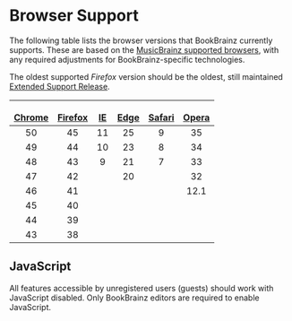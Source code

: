 # Browser Support

<link rel="stylesheet" href="https://maxcdn.bootstrapcdn.com/font-awesome/4.5.0/css/font-awesome.min.css">

The following table lists the browser versions that BookBrainz currently
supports. These are based on the [MusicBrainz supported browsers][mbbrowsers], with any
required adjustments for BookBrainz-specific technologies.

The oldest supported *Firefox* version should be the oldest, still maintained [Extended Support Release][firefoxesr].

<table style="width: 100%">
  <thead>
    <tr>
      <th style="text-align: center">
        <p><span class="fa fa-chrome fa-3x" title="Google Chrome"></span></p>
        <a href="https://en.wikipedia.org/wiki/Google_Chrome">Chrome</a>
      </th>
      <th style="text-align: center">
        <p><span class="fa fa-firefox fa-3x" title="Mozilla Firefox"></span></p>
        <a href="https://en.wikipedia.org/wiki/Firefox">Firefox</a>
      </th>
      <th style="text-align: center">
        <p><span class="fa fa-internet-explorer fa-3x" title="Microsoft Internet Explorer"></span></p>
        <a href="https://en.wikipedia.org/wiki/Internet_Explorer">IE</a>
      </th>
      <th style="text-align: center">
        <p><span class="fa fa-edge fa-3x" title="Microsoft Edge"></span></p>
        <a href="https://en.wikipedia.org/wiki/Microsoft_Edge">Edge</a>
      </th>
      <th style="text-align: center">
        <p><span class="fa fa-safari fa-3x" title="Apple Safari"></span></p>
        <a href="https://en.wikipedia.org/wiki/Safari_(web_browser)">Safari</a>
      </th>
      <th style="text-align: center">
        <p><span class="fa fa-opera fa-3x" title="Opera"></span></p>
        <a href="https://en.wikipedia.org/wiki/Opera_(web_browser)">Opera</a>
      </th>
    </tr>
  </thead>
  <tbody style="text-align: center">
    <tr>
      <td>50</td>
      <td>45</td>
      <td>11</td>
      <td>25</td>
      <td>9</td>
      <td>35</td>
    </tr>
    <tr>
      <td>49</td>
      <td>44</td>
      <td>10</td>
      <td>23</td>
      <td>8</td>
      <td>34</td>
    </tr>
    <tr>
      <td>48</td>
      <td>43</td>
      <td>9</td>
      <td>21</td>
      <td>7</td>
      <td>33</td>
    </tr>
    <tr>
      <td>47</td>
      <td>42</td>
      <td></td>
      <td>20</td>
      <td></td>
      <td>32</td>
    </tr>
    <tr>
      <td>46</td>
      <td>41</td>
      <td></td>
      <td></td>
      <td></td>
      <td>12.1</td>
    </tr>
    <tr>
      <td>45</td>
      <td>40</td>
      <td></td>
      <td></td>
      <td></td>
      <td></td>
    </tr>
    <tr>
      <td>44</td>
      <td>39</td>
      <td></td>
      <td></td>
      <td></td>
      <td></td>
    </tr>
    <tr>
      <td>43</td>
      <td>38</td>
      <td></td>
      <td></td>
      <td></td>
      <td></td>
    </tr>
  </tbody>
</table>

## JavaScript
All features accessible by unregistered users (guests) should work with
JavaScript disabled. Only BookBrainz editors are required to enable JavaScript.

[mbbrowsers]: https://musicbrainz.org/doc/Development/Supported_browsers
[firefoxesr]: https://www.mozilla.org/en-US/firefox/organizations/faq/
